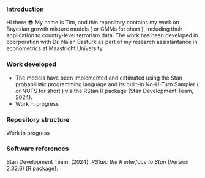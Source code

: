 ### Introduction
Hi there :sunglasses: My name is Tim, and this repository contains my work on Bayesian growth mixture models ( or GMMs for short ), including their application to country-level terrorism data. The work has been developed in coorporation with Dr. Nalan Basturk as part of my research assistantance in econometrics at Maastricht University.

### Work developed
* The models have been implemented and estimated using the Stan probabilistic programming language and its built-in No-U-Turn Sampler ( or NUTS for short ) via the RStan R package (Stan Development Team, 2024).
* Work in progress

### Repository structure
Work in progress

### Software references
Stan Development Team. (2024). *RStan: the R interface to Stan* (Version 2.32.6) [R package].


